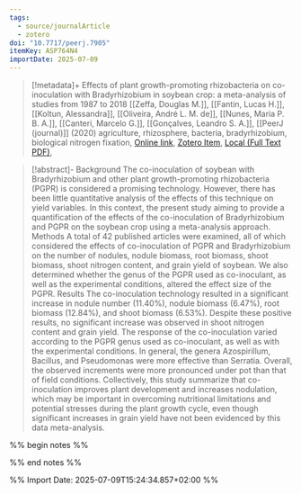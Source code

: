 ```yaml
---
tags:
  - source/journalArticle
  - zotero
doi: "10.7717/peerj.7905"
itemKey: ASP764N4
importDate: 2025-07-09
---
```

>[!metadata]+
> Effects of plant growth-promoting rhizobacteria on co-inoculation with Bradyrhizobium in soybean crop: a meta-analysis of studies from 1987 to 2018
> [[Zeffa, Douglas M.]], [[Fantin, Lucas H.]], [[Koltun, Alessandra]], [[Oliveira, André L. M. de]], [[Nunes, Maria P. B. A.]], [[Canteri, Marcelo G.]], [[Gonçalves, Leandro S. A.]], 
> [[PeerJ (journal)]] (2020)
> agriculture, rhizosphere, bacteria, bradyrhizobium, biological nitrogen fixation, 
> [Online link](https://peerj.com/articles/7905), [Zotero Item](zotero://select/library/items/ASP764N4), [Local (Full Text PDF)](file://C:/Users/aburg/Documents/references/zotero/storage/4DE4Y7IY/Zeffa2020_EffectsPlant.pdf), 

>[!abstract]-
>Background The co-inoculation of soybean with Bradyrhizobium and other plant growth-promoting rhizobacteria (PGPR) is considered a promising technology. However, there has been little quantitative analysis of the effects of this technique on yield variables. In this context, the present study aiming to provide a quantification of the effects of the co-inoculation of Bradyrhizobium and PGPR on the soybean crop using a meta-analysis approach. Methods A total of 42 published articles were examined, all of which considered the effects of co-inoculation of PGPR and Bradyrhizobium on the number of nodules, nodule biomass, root biomass, shoot biomass, shoot nitrogen content, and grain yield of soybean. We also determined whether the genus of the PGPR used as co-inoculant, as well as the experimental conditions, altered the effect size of the PGPR. Results The co-inoculation technology resulted in a significant increase in nodule number (11.40%), nodule biomass (6.47%), root biomass (12.84%), and shoot biomass (6.53%). Despite these positive results, no significant increase was observed in shoot nitrogen content and grain yield. The response of the co-inoculation varied according to the PGPR genus used as co-inoculant, as well as with the experimental conditions. In general, the genera Azospirillum, Bacillus, and Pseudomonas were more effective than Serratia. Overall, the observed increments were more pronounced under pot than that of field conditions. Collectively, this study summarize that co-inoculation improves plant development and increases nodulation, which may be important in overcoming nutritional limitations and potential stresses during the plant growth cycle, even though significant increases in grain yield have not been evidenced by this data meta-analysis.

%% begin notes %%

%% end notes %%

%% Import Date: 2025-07-09T15:24:34.857+02:00 %%
